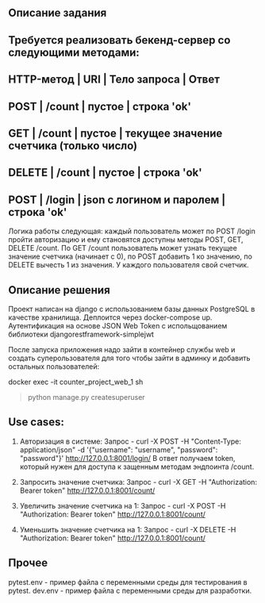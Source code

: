 Описание задания
-------------------

Требуется реализовать бекенд-сервер со следующими методами:
---------------------------------------------------------------------------------------------
HTTP-метод | URI    | Тело запроса             | Ответ 
---------------------------------------------------------------------------------------------
POST       | /count | пустое                   | строка 'ok'
---------------------------------------------------------------------------------------------
GET        | /count | пустое                   | текущее значение счетчика (только число)
---------------------------------------------------------------------------------------------
DELETE     | /count | пустое                   | строка 'ok'
---------------------------------------------------------------------------------------------
POST       | /login | json с логином и паролем | строка 'ok'
---------------------------------------------------------------------------------------------

Логика работы следующая: каждый пользователь может по POST /login пройти авторизацию и ему становятся доступны методы POST, GET, DELETE /count. 
По GET /count пользователь может узнать текущее значение счетчика (начинает с 0), по POST добавить 1 ко значению, по DELETE
вычесть 1 из значения. У каждого пользователя свой счетчик.


Описание решения
--------------------

Проект написан на django с использованием базы данных PostgreSQL в качестве хранилища. 
Деплоится через docker-compose up.
Аутентификация на основе JSON Web Token с испольщованием библиотеки djangorestframework-simplejwt

После запуска приложения надо зайти в контейнер службы web и создать суперользователя 
для того чтобы зайти в админку и добавить остальных пользователей:

docker exec -it counter_project_web_1 sh
> python manage.py createsuperuser


Use cases:
--------------------

1. Авторизация в системе:
Запрос - curl -X POST -H "Content-Type: application/json" -d '{"username": "username", "password": "password"}' http://127.0.0.1:8001/login/
В ответ получаем token, который нужен для доступа к защенным методам эндпоинта /count.

2. Запросить значение счетчика:
Запрос - curl -X GET -H "Authorization: Bearer token" http://127.0.0.1:8001/count/

3. Увеличить значение счетчика на 1:
Запрос - curl -X POST -H "Authorization: Bearer token" http://127.0.0.1:8001/count/

4. Уменьшить значение счетчика на 1:
Запрос - curl -X DELETE -H "Authorization: Bearer token" http://127.0.0.1:8001/count/


Прочее
--------------------

pytest.env - пример файла с переменными среды для тестирования в pytest.
dev.env - пример  файла с переменными среды для разработки.
